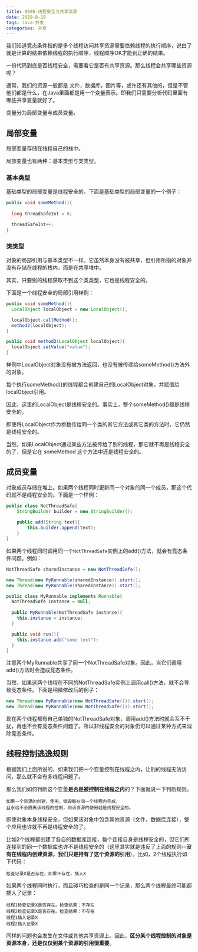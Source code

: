 ```yaml
---
title: 0008-线程安全与共享资源
date: 2019-8-18
tags: Java-并发
categories: 并发
---
```


我们知道竟态条件指的是多个线程访问共享资源需要依赖线程的执行顺序，说白了就是计算的结果依赖线程的执行顺序，线程顺序OK才能到正确的结果。

一份代码到底是否线程安全，需要看它是否有共享资源。那么线程会共享哪些资源呢？



通常，我们的资源一般都是 文件，数据库，图片等，或许还有其他的，但是不管他们都是什么，在Java里面都是用一个变量表示。即我们只需要分析代码里面有哪些共享变量就好了。

变量分为局部变量与成员变量。



## 局部变量

局部变量存储在线程自己的栈中。

局部变量也有两种：基本类型与类类型。

### 基本类型

基础类型的局部变量是线程安全的。下面是基础类型的局部变量的一个例子：

```java
public void someMethod(){
  
  long threadSafeInt = 0;

  threadSafeInt++;
}
```



### 类类型

对象的局部引用与基本类型不一样。它虽然本身没有被共享，但引用所指的对象并没有存储在线程的栈内，而是在共享堆中。

其实，只要别的线程获取不到这个类类型，它也是线程安全的。

下面是一个线程安全的局部引用样例：

```java
public void someMethod(){
  LocalObject localObject = new LocalObject();

  localObject.callMethod();
  method2(localObject);
}

public void method2(LocalObject localObject){
  localObject.setValue("value");
}
```

样例中LocalObject对象没有被方法返回，也没有被传递给someMethod()方法外的对象。

每个执行someMethod()的线程都会创建自己的LocalObject对象，并赋值给localObject引用。

因此，这里的LocalObject是线程安全的。事实上，整个someMethod()都是线程安全的。

即使将LocalObject作为参数传给同一个类的其它方法或其它类的方法时，它仍然是线程安全的。

当然，如果LocalObject通过某些方法被传给了别的线程，那它就不再是线程安全的了，但是它在 someMethod 这个方法中还是线程安全的。



## 成员变量

对象成员存储在堆上。如果两个线程同时更新同一个对象的同一个成员，那这个代码就不是线程安全的。下面是一个样例：

```java
public class NotThreadSafe{
    StringBuilder builder = new StringBuilder();
    
    public add(String text){
        this.builder.append(text);
    }	
}
```

如果两个线程同时调用同一个`NotThreadSafe`实例上的add()方法，就会有竞态条件问题。例如：

```java
NotThreadSafe sharedInstance = new NotThreadSafe();

new Thread(new MyRunnable(sharedInstance)).start();
new Thread(new MyRunnable(sharedInstance)).start();

public class MyRunnable implements Runnable{
  NotThreadSafe instance = null;
  
  public MyRunnable(NotThreadSafe instance){
    this.instance = instance;
  }

  public void run(){
    this.instance.add("some text");
  }
}
```

注意两个MyRunnable共享了同一个NotThreadSafe对象。因此，当它们调用add()方法时会造成竞态条件。

当然，如果这两个线程在不同的NotThreadSafe实例上调用call()方法，就不会导致竞态条件。下面是稍微修改后的例子：

```java
new Thread(new MyRunnable(new NotThreadSafe())).start();
new Thread(new MyRunnable(new NotThreadSafe())).start();
```

现在两个线程都有自己单独的NotThreadSafe对象，调用add()方法时就会互不干扰，再也不会有竞态条件问题了。所以非线程安全的对象仍可以通过某种方式来消除竞态条件。



## 线程控制逃逸规则

根据我们上面所说的，如果我们把一个变量控制在线程之内，让别的线程无法访问，那么就不会有多线程问题了。

那么我们如何判断这个变量**是否是被控制在线程之内**的？下面就说一下判断规则。

```
如果一个资源的创建，使用，销毁都在同一个线程内完成，
且永远不会脱离该线程的控制，则该资源的使用就是线程安全的。
```



即使对象本身线程安全，但如果该对象中包含其他资源（文件，数据库连接），整个应用也许就不再是线程安全的了。

比如2个线程都创建了各自的数据库连接，每个连接自身是线程安全的，但它们所连接到的同一个数据库也许不是线程安全的（这里其实就是违反了上面的规则--**没有在线程内创建资源，我们只是持有了这个资源的引用**）。比如，2个线程执行如下代码：

```
检查记录X是否存在，如果不存在，插入X
```

如果两个线程同时执行，而且碰巧检查的是同一个记录，那么两个线程最终可能都插入了记录：

```
线程1检查记录X是否存在。检查结果：不存在
线程2检查记录X是否存在。检查结果：不存在
线程1插入记录X
线程2插入记录X
```

同样的问题也会发生在文件或其他共享资源上。因此，**区分某个线程控制的对象是资源本身，还是仅仅到某个资源的引用很重要**。
